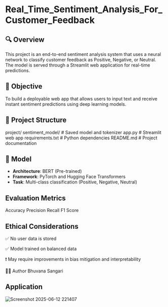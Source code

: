 # Real_Time_Sentiment_Analysis_For_Customer_Feedback

## 🔍 Overview
This project is an end-to-end sentiment analysis system that uses a neural network to classify customer feedback as Positive, Negative, or Neutral. The model is served through a Streamlit web application for real-time predictions.

## 🎯 Objective
To build a deployable web app that allows users to input text and receive instant sentiment predictions using deep learning models.

## 📁 Project Structure
project/
 sentiment_model/ # Saved model and tokenizer
 app.py # Streamlit web app
 requirements.txt # Python dependencies
 README.md # Project documentation

## 🧠 Model
- **Architecture**: BERT (Pre-trained)
- **Framework**: PyTorch and Hugging Face Transformers
- **Task**: Multi-class classification (Positive, Negative, Neutral)

## Evaluation Metrics
Accuracy
Precision
Recall
F1 Score

##  Ethical Considerations
✅ No user data is stored

✅ Model trained on balanced data

❗ May require improvements in bias mitigation and interpretability

👩‍💻 Author
Bhuvana Sangari
## Application
![Screenshot 2025-06-12 221407](https://github.com/user-attachments/assets/d3e5532f-44d9-463b-85a6-921bb033928e)

